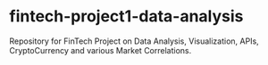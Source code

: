 # fintech-project1-data-analysis
Repository for FinTech Project on Data Analysis, Visualization, APIs, CryptoCurrency and various Market Correlations. 
